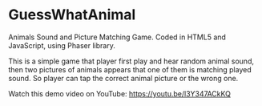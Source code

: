 # GuessWhatAnimal
Animals Sound and Picture Matching Game. Coded in HTML5 and JavaScript, using Phaser library.

This is a simple game that player first play and hear random animal sound, then two pictures of animals appears that one of them is matching played sound. So player can tap the correct animal picture or the wrong one.

Watch this demo video on YouTube: https://youtu.be/l3Y347ACkKQ
